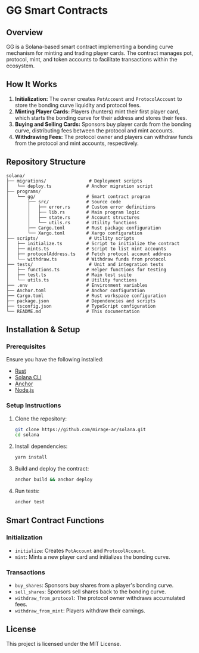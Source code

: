 # GG Smart Contracts

## Overview
GG is a Solana-based smart contract implementing a bonding curve mechanism for minting and trading player cards. The contract manages pot, protocol, mint, and token accounts to facilitate transactions within the ecosystem.

## How It Works
1. **Initialization:** The owner creates `PotAccount` and `ProtocolAccount` to store the bonding curve liquidity and protocol fees.
2. **Minting Player Cards:** Players (hunters) mint their first player card, which starts the bonding curve for their address and stores their fees.
3. **Buying and Selling Cards:** Sponsors buy player cards from the bonding curve, distributing fees between the protocol and mint accounts.
4. **Withdrawing Fees:** The protocol owner and players can withdraw funds from the protocol and mint accounts, respectively.

## Repository Structure
```
solana/
├── migrations/                # Deployment scripts
│   └── deploy.ts             # Anchor migration script
├── programs/
│   └── gg/                   # Smart contract program
│       ├── src/              # Source code
│       │   ├── error.rs      # Custom error definitions
│       │   ├── lib.rs        # Main program logic
│       │   ├── state.rs      # Account structures
│       │   └── utils.rs      # Utility functions
│       ├── Cargo.toml        # Rust package configuration
│       └── Xargo.toml        # Xargo configuration
├── scripts/                   # Utility scripts
│   ├── initialize.ts         # Script to initialize the contract
│   ├── mints.ts              # Script to list mint accounts
│   ├── protocolAddress.ts    # Fetch protocol account address
│   └── withdraw.ts           # Withdraw funds from protocol
├── tests/                     # Unit and integration tests
│   ├── functions.ts          # Helper functions for testing
│   ├── test.ts               # Main test suite
│   └── utils.ts              # Utility functions
├── .env                      # Environment variables
├── Anchor.toml               # Anchor configuration
├── Cargo.toml                # Rust workspace configuration
├── package.json              # Dependencies and scripts
├── tsconfig.json             # TypeScript configuration
└── README.md                 # This documentation
```

## Installation & Setup
### Prerequisites
Ensure you have the following installed:
- [Rust](https://www.rust-lang.org/)
- [Solana CLI](https://docs.solana.com/cli/install-solana-cli-tools)
- [Anchor](https://www.anchor-lang.com/docs/installation)
- [Node.js](https://nodejs.org/)

### Setup Instructions
1. Clone the repository:
   ```sh
   git clone https://github.com/mirage-ar/solana.git
   cd solana
   ```
2. Install dependencies:
   ```sh
   yarn install
   ```
3. Build and deploy the contract:
   ```sh
   anchor build && anchor deploy
   ```
4. Run tests:
   ```sh
   anchor test
   ```

## Smart Contract Functions
### Initialization
- `initialize`: Creates `PotAccount` and `ProtocolAccount`.
- `mint`: Mints a new player card and initializes the bonding curve.

### Transactions
- `buy_shares`: Sponsors buy shares from a player's bonding curve.
- `sell_shares`: Sponsors sell shares back to the bonding curve.
- `withdraw_from_protocol`: The protocol owner withdraws accumulated fees.
- `withdraw_from_mint`: Players withdraw their earnings.

## License
This project is licensed under the MIT License.

